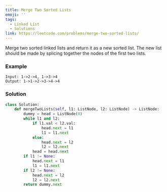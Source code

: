 ```yaml
---
title: Merge Two Sorted Lists
emoji: ''
tags:
  - Linked List
  - Solutions
link: https://leetcode.com/problems/merge-two-sorted-lists/
---
```


Merge two sorted linked lists and return it as a new sorted list. The new list should be made by splicing together the nodes of the first two lists.

### Example

```
Input: 1->2->4, 1->3->4
Output: 1->1->2->3->4->4
```

### Solution

```python
class Solution:
    def mergeTwoLists(self, l1: ListNode, l2: ListNode) -> ListNode:
        dummy = head = ListNode(0)
        while l1 and l2:
            if l1.val < l2.val:
                head.next = l1
                l1 = l1.next
            else:
                head.next = l2
                l2 = l2.next
            head = head.next
        if l1 != None:
            head.next = l1
            l1 = l1.next
        if l2 != None:
            head.next = l2
            l2 = l2.next
        return dummy.next
```